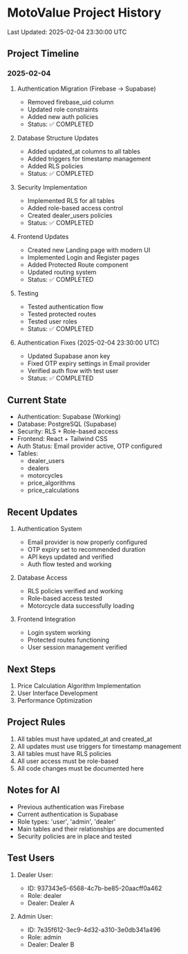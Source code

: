 # MotoValue Project History
Last Updated: 2025-02-04 23:30:00 UTC

## Project Timeline

### 2025-02-04
1. Authentication Migration (Firebase -> Supabase)
   - Removed firebase_uid column
   - Updated role constraints
   - Added new auth policies
   - Status: ✅ COMPLETED

2. Database Structure Updates
   - Added updated_at columns to all tables
   - Added triggers for timestamp management
   - Added RLS policies
   - Status: ✅ COMPLETED

3. Security Implementation
   - Implemented RLS for all tables
   - Added role-based access control
   - Created dealer_users policies
   - Status: ✅ COMPLETED

4. Frontend Updates
   - Created new Landing page with modern UI
   - Implemented Login and Register pages
   - Added Protected Route component
   - Updated routing system
   - Status: ✅ COMPLETED

5. Testing
   - Tested authentication flow
   - Tested protected routes
   - Tested user roles
   - Status: ✅ COMPLETED

6. Authentication Fixes (2025-02-04 23:30:00 UTC)
   - Updated Supabase anon key
   - Fixed OTP expiry settings in Email provider
   - Verified auth flow with test user
   - Status: ✅ COMPLETED

## Current State
- Authentication: Supabase (Working)
- Database: PostgreSQL (Supabase)
- Security: RLS + Role-based access
- Frontend: React + Tailwind CSS
- Auth Status: Email provider active, OTP configured
- Tables:
  - dealer_users
  - dealers
  - motorcycles
  - price_algorithms
  - price_calculations

## Recent Updates
1. Authentication System
   - Email provider is now properly configured
   - OTP expiry set to recommended duration
   - API keys updated and verified
   - Auth flow tested and working

2. Database Access
   - RLS policies verified and working
   - Role-based access tested
   - Motorcycle data successfully loading

3. Frontend Integration
   - Login system working
   - Protected routes functioning
   - User session management verified

## Next Steps
1. Price Calculation Algorithm Implementation
2. User Interface Development
3. Performance Optimization

## Project Rules
1. All tables must have updated_at and created_at
2. All updates must use triggers for timestamp management
3. All tables must have RLS policies
4. All user access must be role-based
5. All code changes must be documented here

## Notes for AI
- Previous authentication was Firebase
- Current authentication is Supabase
- Role types: 'user', 'admin', 'dealer'
- Main tables and their relationships are documented
- Security policies are in place and tested

## Test Users
1. Dealer User:
   - ID: 937343e5-6568-4c7b-be85-20aacff0a462
   - Role: dealer
   - Dealer: Dealer A

2. Admin User:
   - ID: 7e35f612-3ec9-4d32-a310-3e0db341a496
   - Role: admin
   - Dealer: Dealer B 